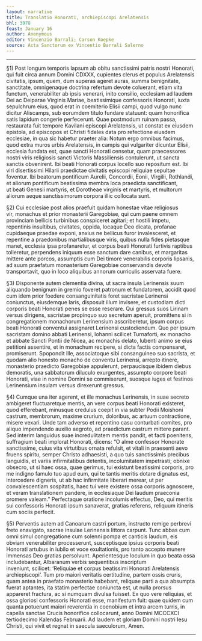 ```yaml
---
layout: narrative
title: Translatio Honorati, archiepiscopi Arelatensis
bhl: 3978
feast: January 16
author: Anonymous
editor: Vincenzio Barrali; Carson Koepke
source: Acta Sanctorum ex Vincentio Barrali Salerno
---
```


---

§1) Post longum temporis lapsum ab obitu sanctissimi patris nostri Honorati, qui fuit circa annum Domini CDXXX, cupientes clerus et populus Arelatensis civitatis, ipsum, quem, dum superas ageret auras, summa benignitate, sanctitate, omnigenaque doctrina refertum devote coluerant, etiam vita functum, venerabiliter ab ipsis venerari, inito consilio, ecclesiam ad laudem Dei ac Deiparae Virginis Mariae, beatissimique confessoris Honorati, iuxta sepulchrum eius, quod erat in coemiterio Elisii campi, quod vulgo nunc dicitur Aliscamps, sub eorumdem titulo fundare statuunt: quam honorifica satis lapidum congerie perfecerunt. Quae postmodum ruinam passa, restaurata fuit tempore Kavilani episcopi Arelatensis, ut constat ex eiusdem epistola, ad episcopos et Christi fideles data pro refectione eiusdem ecclesiae, in qua sic habetur praeter alia: Notum ergo omnibus facimus, quod extra muros urbis Arelatensis, in campis qui vulgariter dicuntur Elisii, ecclesia fundata est, quae sancti Honorati censetur, quam praecessores nostri viris religiosis sancti Victoris Massiliensis contulerunt, ut sancta sanctis obvenirent. Ibi beati Honorati corpus locello suo repositum est. Ibi viri disertissimi Hilarii praedictae civitatis episcopi reliquiae sepultae foventur. Ibi beatorum pontificum Aurelii, Concordii, Eonii, Virgilii, Rothlandi, et aliorum pontificum beatissima membra loca praedicta sanctificant, ut beati Genesii martyris, et Dorotheae virginis et martyris, et multorum aliorum aeque sanctissimorum corpora illic collocata sunt.

§2) Cui ecclesiae post alios praefuit quidam honestae vitae religiosus vir, monachus et prior monasterii Garegobiae, qui cum paene omnem provinciam bellicis turbinibus conspiceret agitari; et hostili impetu, repentinis insultibus, civitates, oppida, locaque Deo dicata, profanae cupidaeque praedae exponi, anxius ne bellicus furor invalesceret, et repentine a praedonibus martialibusque viris, quibus nulla fides pietasque manet, ecclesia ipsa profanaretur, et corpus beati Honorati furtivis raptibus tolleretur, perpendens iniquum esse sanctum dare canibus, et margaritas mittere ante porcos, assumptis cum Dei timore venerabilis corporis lipsanis, ad suum praefatum monasterium Garegobiae conservandis devote transportavit, quo in loco aliquibus annorum curriculis asservata fuere.

§3) Disponente autem clementia divina, ut sacra insula Lerinensis suum aliquando benignum in gremio foveret patronum et fundatorem, accidit quod cum idem prior foedere consanguinitatis foret sacristae Lerinensi coniunctus, eiusdemque laris, disposuit illum invisere, et custodiam dicti corporis beati Honorati penes se esse reserare. Qui gressus suos Lirinam versus dirigens, sacristae propinquo suo secretum aperuit, promittens si in congregationem monachorum Lerinensium asscriberetur, ipsum corpus beati Honorati conventui assignaret Lerinensi custodiendum. Quo per ipsum sacristam domino abbati Lerinensi, Iohanni scilicet Turnaforti, ex monacho et abbate Sancti Pontii de Nicea, ac monachis delato, lubenti animo se eius petitioni assentire, et in monachum recipere, si dicta factis compensaret, promiserunt. Spopondit ille, associatoque sibi consanguineo suo sacrista, et quodam alio honesto monacho de conventu Lerinensi, arrepto itinere, monasterio praedicto Garegobiae appulerunt, perpaucisque ibidem diebus demoratis, una sabbatorum diluculo exurgentes, assumpto corpore beati Honorati, viae in nomine Domini se commiserunt, suosque iuges et festinos Lerinensium insulam versus direxerunt gressus.

§4) Cumque una iter agerent, et ille monachus Lerinensis, in suae secreto ambigeret fluctuaretque mentis, an vere corpus beati Honorati existeret, quod efferebant, minusque credulus coepit in via subter Podii Moishoni castrum, membrorum, maxime crurium, doloribus, ac artuum contractione, misere vexari. Unde tam adverso et repentino casu conturbati comites, pro aliquo impendendo auxilio aegroto, ad praedictum castrum mittere parant. Sed interim languidus suae incredulitatem mentis pandit, et facti poenitens, suffragium beati implorat Honorati, dicens: “O alme confessor Honorate sanctissime, cuius vita virtutibus ornata refulsit, et vitali in praesenti aevo fruens spiritu, semper Christo adhaesisti, a quo tuis sanctissimis precibus languidis, et variis infirmitatibus detentis, incolumitatem impetrasti; obnixe obsecro, ut si haec ossa, quae gerimus, tui existunt beatissimi corporis, pro me indigno famulo tuo apud eum, qui te tantis meritis dotare dignatus est, intercedere digneris, ut ab hac infirmitate liberari merear, ut per convalescentiam sospitatis, haec tui vere existere ossa corporis agnoscere, et veram translationem pandere, in ecclesiaque Dei laudum praeconia promere valeam.” Perfectaque oratione incolumis effectus, Deo, qui meritis sui confessoris Honorati ipsum sanaverat, gratias referens, reliquum itineris cum sociis perfecit.

§5) Perventis autem ad Canoarum castri portum, instructo remige perbrevi freto enavigato, sacrae insulae Lerinensis littora carpunt. Tunc abbas cum omni simul congregatione cum solenni pompa et canticis laudum, eis obviam venerabiliter processerunt, susceptisque ipsius corporis beati Honorati artubus in iubilo et voce exultationis, pro tanto accepto munere immensas Deo gratias persolvunt. Aperientesque loculum in quo beata ossa includebantur, Albaranum verbis sequentibus inscriptum inveniunt, scilicet: ‘Reliquiae et corpus beatissimi Honorati Arelatensis archiepiscopi’. Tum pro maiori veritatis certitudine, partem ossis cruris, quam antea in praefato monasterio habebant, reliquae parti a qua absumpta fuerat aptantes, ita statim perfectae coniuncta est, ut nulla prorsus appareret fractura, ac si numquam divulsa fuisset. Ex quo vere reliquias, et ossa gloriosi confessoris Honorati esse, manifestum fuit: quae quidem cum quanta potuerunt maiori reverentia in coenobium et intra arcem turris, in capella sanctae Crucis honorifice collocarunt, anno Domini MCCCXCI tertiodecimo Kalendas Februarii. Ad laudem et gloriam Domini nostri Iesu Christi, qui vivit et regnat in saecula saeculorum, Amen.

---
